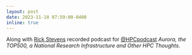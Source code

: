 ```yaml
---
layout: post
date: 2023-11-10 07:59:00-0400
inline: true
---
```


Along with [Rick Stevens](https://www.anl.gov/profile/rick-l-stevens) recorded podcast for [@HPCpodcast](https://insidehpc.com/2023/11/hpcpodcast-aurora-the-top500-a-national-research-infrastructure-and-other-hpc-thoughts-from-argonnes-rick-stevens-and-mike-papka/) *Aurora, the TOP500, a National Research Infrastructure and Other HPC Thoughts*.
